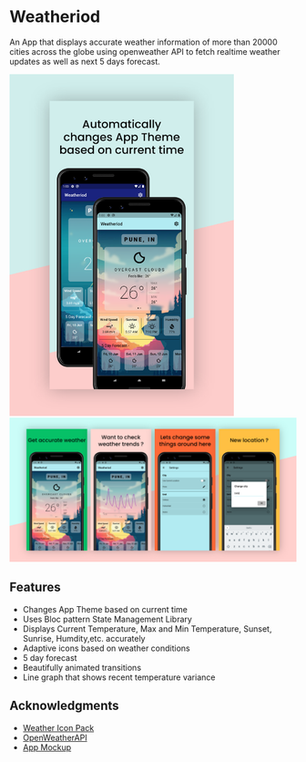 # Weatheriod

An App that displays accurate weather information of more than 20000 cities across the globe using openweather API to fetch realtime weather updates as well as next 5 days forecast.

<img src="./screenshots/preview1.png?raw=true" height="600">
<img src="./screenshots/preview2.png?raw=true">

## Features

- Changes App Theme based on current time
- Uses Bloc pattern State Management Library 
- Displays Current Temperature, Max and Min Temperature, Sunset, Sunrise, Humdity,etc. accurately
- Adaptive icons based on weather conditions
- 5 day forecast
- Beautifully animated transitions
- Line graph that shows recent temperature variance

## Acknowledgments

- [Weather Icon Pack](https://erikflowers.github.io/weather-icons/)
- [OpenWeatherAPI](https://openweathermap.org/)
- [App Mockup](https://app-mockup.com)
